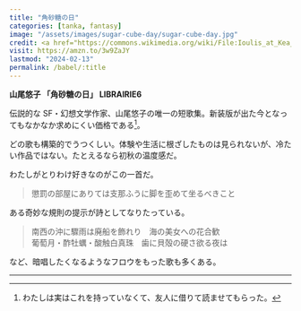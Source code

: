 ```yaml
---
title: "角砂糖の日"
categories: [tanka, fantasy]
image: "/assets/images/sugar-cube-day/sugar-cube-day.jpg"
credit: <a href="https://commons.wikimedia.org/wiki/File:Ioulis_at_Kea_(Tzia)_Island_-_panoramio_(1).jpg">Michael Paraskevas</a>, <a href="https://creativecommons.org/licenses/by-sa/3.0">CC BY-SA 3.0</a>, via Wikimedia Commons
visit: https://amzn.to/3w9ZaJY
lastmod: "2024-02-13"
permalink: /babel/:title
---
```


**山尾悠子 「角砂糖の日」 LIBRAIRIE6**

伝説的な SF・幻想文学作家、山尾悠子の唯一の短歌集。新装版が出た今となってもなかなか求めにくい価格である[^1]。

どの歌も構築的でうつくしい。体験や生活に根ざしたものは見られないが、冷たい作品ではない。たとえるなら初秋の温度感だ。

わたしがとりわけ好きなのがこの一首だ。

> 懲罰の部屋にありては支那ふうに脚を歪めて坐るべきこと

ある奇妙な規則の提示が詩としてなりたっている。

> 南西の沖に驟雨は廃船を飾れり　海の美女への花合歓  
> 葡萄月・酢牡蠣・酸触白真珠　歯に貝殻の硬さ欲る夜は

など、暗唱したくなるようなフロウをもった歌も多くある。

---

[^1]: わたしは実はこれを持っていなくて、友人に借りて読ませてもらった。
